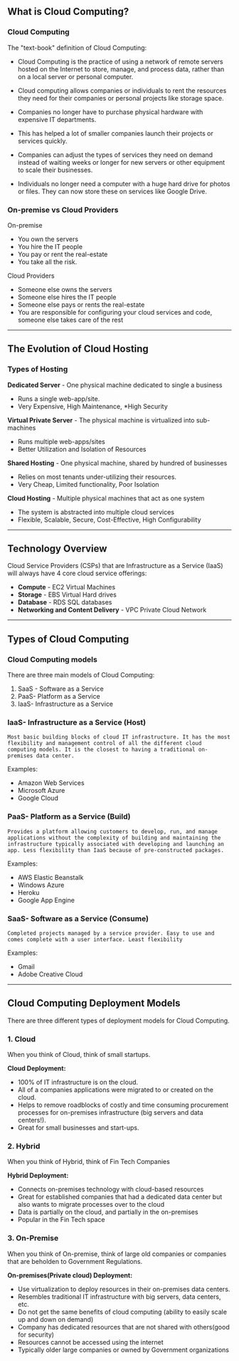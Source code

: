 ## What is Cloud Computing?

### Cloud Computing

The "text-book" definition of Cloud Computing:

* Cloud Computing is the practice of using a network of remote servers hosted on the Internet to store, manage, and process data, rather than on a local server or personal computer.

* Cloud computing allows companies or individuals to rent the resources they need for their companies or personal projects like storage space.

* Companies no longer have to purchase physical hardware with expensive IT departments.

* This has helped a lot of smaller companies launch their projects or services quickly.

* Companies can adjust the types of services they need on demand instead of waiting weeks or longer for new servers or other equipment to scale their businesses.

* Individuals no longer need a computer with a huge hard drive for photos or files. They can now store these on services like Google Drive.

### On-premise vs Cloud Providers

On-premise

* You own the servers
* You hire the IT people
* You pay or rent the real-estate
* You take all the risk. 

Cloud Providers

* Someone else owns the servers
* Someone else hires the IT people
* Someone else pays or rents the real-estate
* You are responsible for configuring your cloud services and code, someone else takes care of the rest 

----

## The Evolution of Cloud Hosting

### Types of Hosting

**Dedicated Server** - One physical machine dedicated to single a business

* Runs a single web-app/site.
* Very Expensive, High Maintenance, *High Security

**Virtual Private Server** - The physical machine is virtualized into sub-machines

* Runs multiple web-apps/sites
* Better Utilization and Isolation of Resources

**Shared Hosting** - One physical machine, shared by hundred of businesses

* Relies on most tenants under-utilizing their resources.
* Very Cheap, Limited functionality, Poor Isolation

**Cloud Hosting** - Multiple physical machines that act as one system

* The system is abstracted into multiple cloud services
* Flexible, Scalable, Secure, Cost-Effective, High Configurability

----

## Technology Overview

Cloud Service Providers (CSPs) that are Infrastructure as a Service (IaaS) will always have 4 core cloud service offerings:

* **Compute** - EC2 Virtual Machines
* **Storage** - EBS Virtual Hard drives
* **Database** - RDS SQL databases
* **Networking and Content Delivery** - VPC Private Cloud Network

----

## Types of Cloud Computing

### Cloud Computing models

There are three main models of Cloud Computing:

1. SaaS - Software as a Service
2. PaaS- Platform as a Service
3. IaaS- Infrastructure as a Service 

### IaaS- Infrastructure as a Service (Host)

    Most basic building blocks of cloud IT infrastructure. It has the most flexibility and management control of all the different cloud computing models. It is the closest to having a traditional on-premises data center.

Examples:

* Amazon Web Services
* Microsoft Azure
* Google Cloud 

### PaaS- Platform as a Service (Build)

    Provides a platform allowing customers to develop, run, and manage applications without the complexity of building and maintaining the infrastructure typically associated with developing and launching an app. Less flexibility than IaaS because of pre-constructed packages.

Examples:

* AWS Elastic Beanstalk
* Windows Azure
* Heroku
* Google App Engine 

### SaaS- Software as a Service (Consume)

    Completed projects managed by a service provider. Easy to use and comes complete with a user interface. Least flexibility

Examples:

* Gmail
* Adobe Creative Cloud 

----

## Cloud Computing Deployment Models

There are three different types of deployment models for Cloud Computing.

### 1. Cloud

When you think of Cloud, think of small startups.

**Cloud Deployment:** 

* 100% of IT infrastructure is on the cloud.
* All of a companies applications were migrated to or created on the cloud.
* Helps to remove roadblocks of costly and time consuming procurement processes for on-premises infrastructure (big servers and data centers!).
* Great for small businesses and start-ups. 

### 2. Hybrid

When you think of Hybrid, think of Fin Tech Companies

**Hybrid Deployment:**

* Connects on-premises technology with cloud-based resources
* Great for established companies that had a dedicated data center but also wants to migrate processes over to the cloud
* Data is partially on the cloud, and partially in the on-premises
* Popular in the Fin Tech space 

### 3. On-Premise

When you think of On-premise, think of large old companies or companies that are beholden to Government Regulations.

**On-premises(Private cloud) Deployment:**

* Use virtualization to deploy resources in their on-premises data centers.
* Resembles traditional IT infrastructure with big servers, data centers, etc.
* Do not get the same benefits of cloud computing (ability to easily scale up and down on demand)
* Company has dedicated resources that are not shared with others(good for security)
* Resources cannot be accessed using the internet
* Typically older large companies or owned by Government organizations 